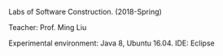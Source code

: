 Labs of Software Construction. (2018-Spring)

Teacher: Prof. Ming Liu

Experimental environment: Java 8, Ubuntu 16.04. IDE: Eclipse
